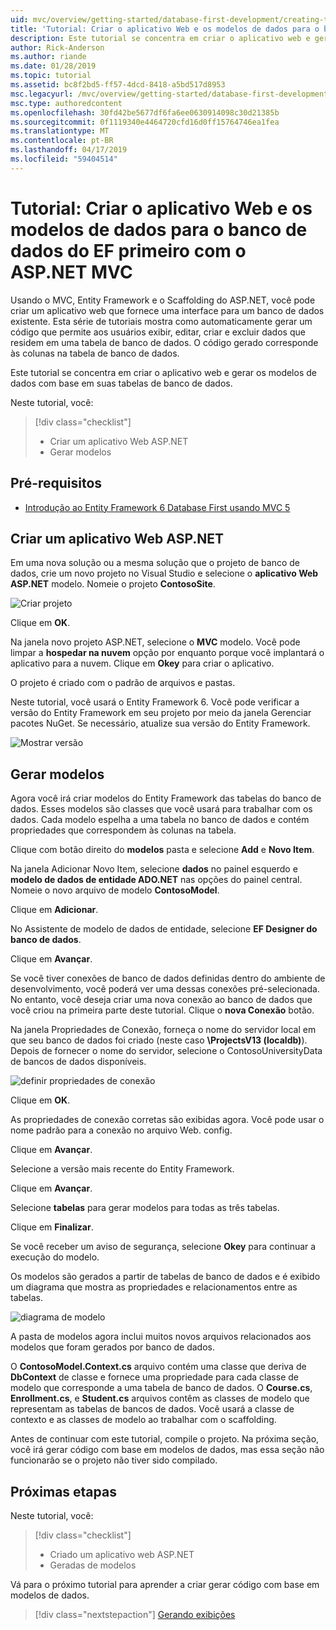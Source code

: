 ```yaml
---
uid: mvc/overview/getting-started/database-first-development/creating-the-web-application
title: 'Tutorial: Criar o aplicativo Web e os modelos de dados para o banco de dados do EF primeiro com o ASP.NET MVC'
description: Este tutorial se concentra em criar o aplicativo web e gerar os modelos de dados com base em suas tabelas de banco de dados.
author: Rick-Anderson
ms.author: riande
ms.date: 01/28/2019
ms.topic: tutorial
ms.assetid: bc8f2bd5-ff57-4dcd-8418-a5bd517d8953
msc.legacyurl: /mvc/overview/getting-started/database-first-development/creating-the-web-application
msc.type: authoredcontent
ms.openlocfilehash: 30fd42be5677df6fa6ee0630914098c30d21385b
ms.sourcegitcommit: 0f1119340e4464720cfd16d0ff15764746ea1fea
ms.translationtype: MT
ms.contentlocale: pt-BR
ms.lasthandoff: 04/17/2019
ms.locfileid: "59404514"
---
```

# <a name="tutorial-create-the-web-application-and-data-models-for-ef-database-first-with-aspnet-mvc"></a>Tutorial: Criar o aplicativo Web e os modelos de dados para o banco de dados do EF primeiro com o ASP.NET MVC

 Usando o MVC, Entity Framework e o Scaffolding do ASP.NET, você pode criar um aplicativo web que fornece uma interface para um banco de dados existente. Esta série de tutoriais mostra como automaticamente gerar um código que permite aos usuários exibir, editar, criar e excluir dados que residem em uma tabela de banco de dados. O código gerado corresponde às colunas na tabela de banco de dados.

Este tutorial se concentra em criar o aplicativo web e gerar os modelos de dados com base em suas tabelas de banco de dados.

Neste tutorial, você:

> [!div class="checklist"]
> * Criar um aplicativo Web ASP.NET
> * Gerar modelos

## <a name="prerequisites"></a>Pré-requisitos

* [Introdução ao Entity Framework 6 Database First usando MVC 5](setting-up-database.md)

## <a name="create-an-aspnet-web-app"></a>Criar um aplicativo Web ASP.NET

Em uma nova solução ou a mesma solução que o projeto de banco de dados, crie um novo projeto no Visual Studio e selecione o **aplicativo Web ASP.NET** modelo. Nomeie o projeto **ContosoSite**.

![Criar projeto](creating-the-web-application/_static/image1.png)

Clique em **OK**.

Na janela novo projeto ASP.NET, selecione o **MVC** modelo. Você pode limpar a **hospedar na nuvem** opção por enquanto porque você implantará o aplicativo para a nuvem. Clique em **Okey** para criar o aplicativo.

O projeto é criado com o padrão de arquivos e pastas.

Neste tutorial, você usará o Entity Framework 6. Você pode verificar a versão do Entity Framework em seu projeto por meio da janela Gerenciar pacotes NuGet. Se necessário, atualize sua versão do Entity Framework.

![Mostrar versão](creating-the-web-application/_static/image3.png)

## <a name="generate-the-models"></a>Gerar modelos

Agora você irá criar modelos do Entity Framework das tabelas do banco de dados. Esses modelos são classes que você usará para trabalhar com os dados. Cada modelo espelha a uma tabela no banco de dados e contém propriedades que correspondem às colunas na tabela.

Clique com botão direito do **modelos** pasta e selecione **Add** e **Novo Item**.

Na janela Adicionar Novo Item, selecione **dados** no painel esquerdo e **modelo de dados de entidade ADO.NET** nas opções do painel central. Nomeie o novo arquivo de modelo **ContosoModel**.

Clique em **Adicionar**.

No Assistente de modelo de dados de entidade, selecione **EF Designer do banco de dados**.

Clique em **Avançar**.

Se você tiver conexões de banco de dados definidas dentro do ambiente de desenvolvimento, você poderá ver uma dessas conexões pré-selecionada. No entanto, você deseja criar uma nova conexão ao banco de dados que você criou na primeira parte deste tutorial. Clique o **nova Conexão** botão.

Na janela Propriedades de Conexão, forneça o nome do servidor local em que seu banco de dados foi criado (neste caso **\ProjectsV13 (localdb)**). Depois de fornecer o nome do servidor, selecione o ContosoUniversityData de bancos de dados disponíveis.

![definir propriedades de conexão](creating-the-web-application/_static/image8.png)

Clique em **OK**.

As propriedades de conexão corretas são exibidas agora. Você pode usar o nome padrão para a conexão no arquivo Web. config.

Clique em **Avançar**.

Selecione a versão mais recente do Entity Framework.

Clique em **Avançar**.

Selecione **tabelas** para gerar modelos para todas as três tabelas.

Clique em **Finalizar**.

Se você receber um aviso de segurança, selecione **Okey** para continuar a execução do modelo.

Os modelos são gerados a partir de tabelas de banco de dados e é exibido um diagrama que mostra as propriedades e relacionamentos entre as tabelas.

![diagrama de modelo](creating-the-web-application/_static/image11.png)

A pasta de modelos agora inclui muitos novos arquivos relacionados aos modelos que foram gerados por banco de dados.

O **ContosoModel.Context.cs** arquivo contém uma classe que deriva de **DbContext** de classe e fornece uma propriedade para cada classe de modelo que corresponde a uma tabela de banco de dados. O **Course.cs**, **Enrollment.cs**, e **Student.cs** arquivos contêm as classes de modelo que representam as tabelas de bancos de dados. Você usará a classe de contexto e as classes de modelo ao trabalhar com o scaffolding.

Antes de continuar com este tutorial, compile o projeto. Na próxima seção, você irá gerar código com base em modelos de dados, mas essa seção não funcionarão se o projeto não tiver sido compilado.

## <a name="next-steps"></a>Próximas etapas

Neste tutorial, você:

> [!div class="checklist"]
> * Criado um aplicativo web ASP.NET
> * Geradas de modelos

Vá para o próximo tutorial para aprender a criar gerar código com base em modelos de dados.
> [!div class="nextstepaction"]
> [Gerando exibições](generating-views.md)
